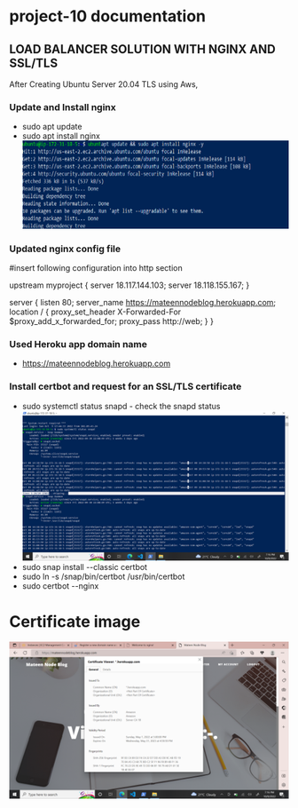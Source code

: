 # project-10 documentation

## LOAD BALANCER SOLUTION WITH NGINX AND SSL/TLS

After Creating Ubuntu Server 20.04 TLS using Aws,

### Update and Install nginx
* sudo apt update
* sudo apt install nginx
![installation image](images/image1.png)
### Updated nginx config file

#insert following configuration into http section

 upstream myproject {
    server 18.117.144.103;
    server 18.118.155.167;
  }

server {
    listen 80;
    server_name https://mateennodeblog.herokuapp.com;
    location / {
      proxy_set_header X-Forwarded-For $proxy_add_x_forwarded_for;
      proxy_pass http://web;
    }
  }
### Used Heroku app domain name
* https://mateennodeblog.herokuapp.com


### Install certbot and request for an SSL/TLS certificate
* sudo systemctl status snapd - check the snapd status
![snapdstatuscheck](images/image2.png)
* sudo snap install --classic certbot
* sudo ln -s /snap/bin/certbot /usr/bin/certbot
* sudo certbot --nginx
# Certificate image
![Certificate image](images/image4.png)